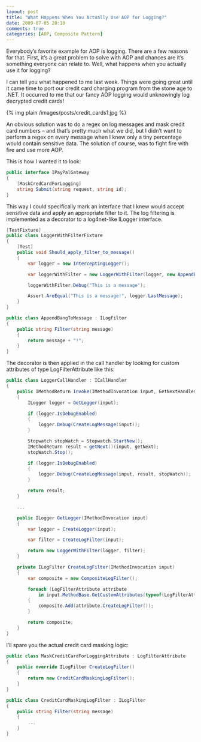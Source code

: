 ```yaml
---
layout: post
title: "What Happens When You Actually Use AOP for Logging?"
date: 2009-07-05 20:10
comments: true
categories: [AOP, Composite Pattern]
---
```


Everybody’s favorite example for AOP is logging. There are a few reasons for that. First, it’s a great problem to solve with AOP and chances are it’s something everyone can relate to. Well, what happens when you actually use it for logging?

I can tell you what happened to me last week. Things were going great until it came time to port our credit card charging program from the stone age to .NET. It occurred to me that our fancy AOP logging would unknowingly log decrypted credit cards!

 {% img plain /images/posts/credit_cards1.jpg %}

An obvious solution was to do a regex on log messages and mask credit card numbers – and that’s pretty much what we did, but I didn’t want to perform a regex on every message when I knew only a tiny percentage would contain sensitive data. The solution of course, was to fight fire with fire and use more AOP.

This is how I wanted it to look:

``` c#
public interface IPayPalGateway
{
    [MaskCredCardForLogging]
    string Submit(string request, string id);
}
```

This way I could specifically mark an interface that I knew would accept sensitive data and apply an appropriate filter to it. The log filtering is implemented as a decorator to a log4net-like ILogger interface.

``` c#
[TestFixture]
public class LoggerWithFilterFixture
{
    [Test]
    public void Should_apply_filter_to_message()
    {
        var logger = new InterceptingLogger();

        var loggerWithFilter = new LoggerWithFilter(logger, new AppendBangToMessage());

        loggerWithFilter.Debug("This is a message");

        Assert.AreEqual("This is a message!", logger.LastMessage);
    }
}

public class AppendBangToMessage : ILogFilter
{
    public string Filter(string message)
    {
        return message + "!";
    }
}
```

The decorator is then applied in the call handler by looking for custom attributes of type LogFilterAttribute like this:

``` c#
public class LoggerCallHandler : ICallHandler
{
    public IMethodReturn Invoke(IMethodInvocation input, GetNextHandlerDelegate getNext)
    {
        ILogger logger = GetLogger(input);

        if (logger.IsDebugEnabled)
        {
            logger.Debug(CreateLogMessage(input));
        }

        Stopwatch stopWatch = Stopwatch.StartNew();
        IMethodReturn result = getNext()(input, getNext);
        stopWatch.Stop();

        if (logger.IsDebugEnabled)
        {
            logger.Debug(CreateLogMessage(input, result, stopWatch));
        }

        return result; 
    }

    ...

    public ILogger GetLogger(IMethodInvocation input)
    {
        var logger = CreateLogger(input);

        var filter = CreateLogFilter(input);

        return new LoggerWithFilter(logger, filter);
    }

    private ILogFilter CreateLogFilter(IMethodInvocation input)
    {
        var composite = new CompositeLogFilter();

        foreach (LogFilterAttribute attribute
            in input.MethodBase.GetCustomAttributes(typeof(LogFilterAttribute), true))
        {
            composite.Add(attribute.CreateLogFilter());
        }

        return composite;
    }
}
```

I’ll spare you the actual credit card masking logic:

``` c#
public class MaskCreditCardForLoggingAttribute : LogFilterAttribute
{
    public override ILogFilter CreateLogFilter()
    {
        return new CreditCardMaskingLogFilter();
    }
}

public class CreditCardMaskingLogFilter : ILogFilter
{
    public string Filter(string message)
    {
        ...
    }
}
```